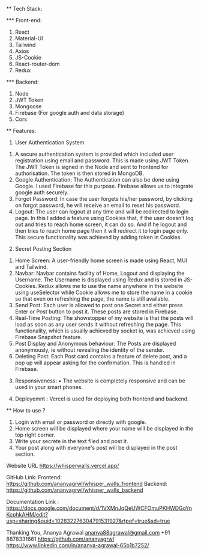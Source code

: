 ** Tech Stack: 

 *** Front-end:
 1. React
 2. Material-UI
 3. Tailwind
 4. Axios
 5. JS-Cookie
 6. React-router-dom
 7. Redux
    
*** Backend:
1. Node
2. JWT Token
3. Mongoose
4. Firebase (For google auth and data storage)
5. Cors

** Features: 
1) User Authentication System 
1. A secure authentication system is provided which included user registration using email and password. This is made using JWT Token. The JWT Token is signed in the Node and sent to frontend for authorisation. The token is then stored in MongoDB.
2. Google Authentication: The Authentication can also be done using Google. I used Firebase for this purpose. Firebase allows us to integrate google auth securely.
3. Forgot Password: In case the user forgets his/her password, by clicking on forgot password, he will receive an email to reset his password.
4. Logout: The user can logout at any time and will be redirected to login page. In this I added a feature using Cookies that, if the user doesn’t log out and tries to reach home screen, it can do so. And if he logout and then tries to reach home page then it will redirect it to login page only. This secure functionality was achieved by adding token in Cookies.


2) Secret Posting Section
1. Home Screen: A user-friendly home screen is made using React, MUI and Tailwind.
2. Navbar: Navbar contains facility of Home, Logout and displaying the Username. The Username is displayed using Redux and is stored in JS-Cookies. Redux allows me to use the name anywhere in the website using useSelector while Cookie allows me to store the name in a cookie so that even on refreshing the page, the name is still available.
3. Send Post: Each user is allowed to post one Secret and either press Enter or Post button to post it. These posts are stored in Firebase.
4. Real-Time Posting: The showstopper of my website is that the posts will load as soon as any user sends it without refreshing the page. This functionality, which is usually achieved by socket io, was achieved using Firebase Snapshot feature.
5. Post Display and Anonymous behaviour: The Posts are displayed anonymously, ie without revealing the identity of the sender.
6. Deleting Post: Each Post card contains a feature of delete post, and a pop up will appear asking for the confirmation. This is handled in Firebase.


3) Responsiveness:
•	The website is completely responsive and can be used in your smart phones.


4) Deployemnt : Vercel is used for deploying both frontend and backend.


** How to use ?
1. Login with email or password or directly with google.
2. Home screen will be displayed where your name will be displayed in the top right corner.
3. Write your secrete in the text filed and post it.
4. Your post along with everyone's post will be displayed in the post section.

Website URL
https://whisperwalls.vercel.app/

GitHub Link:
Frontend: https://github.com/ananyagrwl/whisper_walls_frontend
Backend: https://github.com/ananyagrwl/whisper_walls_backend

Documentation Link :
https://docs.google.com/document/d/1VXMnJqQeUWCFOmuPKHWDGoYnKcphkAHM/edit?usp=sharing&ouid=102832276304791531927&rtpof=true&sd=true


Thanking You,
Ananya Agrawal
ananya88agrawal@gmail.com
+91 8878331661
https://github.com/ananyagrwl
https://www.linkedin.com/in/ananya-agrawal-65b1b7252/



